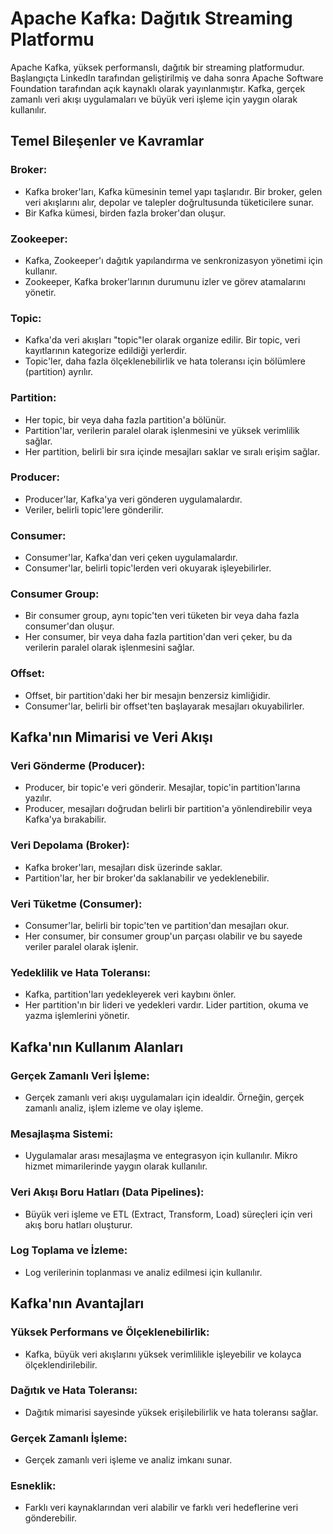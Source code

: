 
# Apache Kafka: Dağıtık Streaming Platformu

Apache Kafka, yüksek performanslı, dağıtık bir streaming platformudur. Başlangıçta LinkedIn tarafından geliştirilmiş ve daha sonra Apache Software Foundation tarafından açık kaynaklı olarak yayınlanmıştır. Kafka, gerçek zamanlı veri akışı uygulamaları ve büyük veri işleme için yaygın olarak kullanılır.

## Temel Bileşenler ve Kavramlar

### Broker:
- Kafka broker'ları, Kafka kümesinin temel yapı taşlarıdır. Bir broker, gelen veri akışlarını alır, depolar ve talepler doğrultusunda tüketicilere sunar.
- Bir Kafka kümesi, birden fazla broker'dan oluşur.

### Zookeeper:
- Kafka, Zookeeper'ı dağıtık yapılandırma ve senkronizasyon yönetimi için kullanır.
- Zookeeper, Kafka broker'larının durumunu izler ve görev atamalarını yönetir.

### Topic:
- Kafka'da veri akışları "topic"ler olarak organize edilir. Bir topic, veri kayıtlarının kategorize edildiği yerlerdir.
- Topic'ler, daha fazla ölçeklenebilirlik ve hata toleransı için bölümlere (partition) ayrılır.

### Partition:
- Her topic, bir veya daha fazla partition'a bölünür.
- Partition'lar, verilerin paralel olarak işlenmesini ve yüksek verimlilik sağlar.
- Her partition, belirli bir sıra içinde mesajları saklar ve sıralı erişim sağlar.

### Producer:
- Producer'lar, Kafka'ya veri gönderen uygulamalardır.
- Veriler, belirli topic'lere gönderilir.

### Consumer:
- Consumer'lar, Kafka'dan veri çeken uygulamalardır.
- Consumer'lar, belirli topic'lerden veri okuyarak işleyebilirler.

### Consumer Group:
- Bir consumer group, aynı topic'ten veri tüketen bir veya daha fazla consumer'dan oluşur.
- Her consumer, bir veya daha fazla partition'dan veri çeker, bu da verilerin paralel olarak işlenmesini sağlar.

### Offset:
- Offset, bir partition'daki her bir mesajın benzersiz kimliğidir.
- Consumer'lar, belirli bir offset'ten başlayarak mesajları okuyabilirler.

## Kafka'nın Mimarisi ve Veri Akışı

### Veri Gönderme (Producer):
- Producer, bir topic'e veri gönderir. Mesajlar, topic'in partition'larına yazılır.
- Producer, mesajları doğrudan belirli bir partition'a yönlendirebilir veya Kafka'ya bırakabilir.

### Veri Depolama (Broker):
- Kafka broker'ları, mesajları disk üzerinde saklar.
- Partition'lar, her bir broker'da saklanabilir ve yedeklenebilir.

### Veri Tüketme (Consumer):
- Consumer'lar, belirli bir topic'ten ve partition'dan mesajları okur.
- Her consumer, bir consumer group'un parçası olabilir ve bu sayede veriler paralel olarak işlenir.

### Yedeklilik ve Hata Toleransı:
- Kafka, partition'ları yedekleyerek veri kaybını önler.
- Her partition'ın bir lideri ve yedekleri vardır. Lider partition, okuma ve yazma işlemlerini yönetir.

## Kafka'nın Kullanım Alanları

### Gerçek Zamanlı Veri İşleme:
- Gerçek zamanlı veri akışı uygulamaları için idealdir. Örneğin, gerçek zamanlı analiz, işlem izleme ve olay işleme.

### Mesajlaşma Sistemi:
- Uygulamalar arası mesajlaşma ve entegrasyon için kullanılır. Mikro hizmet mimarilerinde yaygın olarak kullanılır.

### Veri Akışı Boru Hatları (Data Pipelines):
- Büyük veri işleme ve ETL (Extract, Transform, Load) süreçleri için veri akış boru hatları oluşturur.

### Log Toplama ve İzleme:
- Log verilerinin toplanması ve analiz edilmesi için kullanılır.

## Kafka'nın Avantajları

### Yüksek Performans ve Ölçeklenebilirlik:
- Kafka, büyük veri akışlarını yüksek verimlilikle işleyebilir ve kolayca ölçeklendirilebilir.

### Dağıtık ve Hata Toleransı:
- Dağıtık mimarisi sayesinde yüksek erişilebilirlik ve hata toleransı sağlar.

### Gerçek Zamanlı İşleme:
- Gerçek zamanlı veri işleme ve analiz imkanı sunar.

### Esneklik:
- Farklı veri kaynaklarından veri alabilir ve farklı veri hedeflerine veri gönderebilir.
